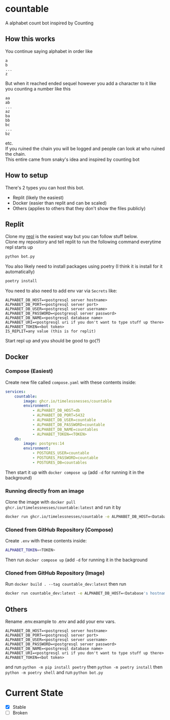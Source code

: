 # countable

A alphabet count bot inspired by Counting

## How this works

You continue saying alphabet in order like

```text
a
b
... 
z
```

But when it reached ended sequel however you add a character to it like you counting a number like this

```text
aa
ab
...
az
ba
bb
bc
...
bz
```

etc.  
If you ruined the chain you will be logged and people can look at who ruined the chain.  
This entire came from snaky's idea and inspired by counting bot

## How to setup

There's 2 types you can host this bot.

- Replit (likely the easiest)
- Docker (easier than replit and can be scaled)
- Others (applies to others that they don't show the files publicly)

## Replit

Clone my [repl](https://replit.com/@Mooping/alphabet-count-bot) is the easiest way but you can follow stuff below.  
Clone my repository and tell replit to run the following command everytime repl starts up

```bash
python bot.py
```

You also likely need to install packages using poetry (I think it is install for it automatically)

```bash
poetry install
```

You need to also need to add env var via `Secrets` like:

```dotenv
ALPHABET_DB_HOST=<postgresql server hostname>
ALPHABET_DB_PORT=<postgresql server port>
ALPHABET_DB_USER=<postgresql server username>
ALPHABET_DB_PASSWORD=<postgresql server password>
ALPHABET_DB_NAME=<postgresql database name>
ALPHABET_URI=<postgresql uri if you don't want to type stuff up there>
ALPHABET_TOKEN=<bot token>
IS_REPLIT=any value (this is for replit)
```

Start repl up and you should be good to go(?)

## Docker

### Compose (Easiest)

Create new file called `compose.yaml` with these contents inside:

```yaml
services:
    countable:
        image: ghcr.io/timelessnesses/countable
        environment:
            - ALPHABET_DB_HOST=db
            - ALPHABET_DB_PORT=5432
            - ALPHABET_DB_USER=countable
            - ALPHABET_DB_PASSWORD=countable
            - ALPHABET_DB_NAME=countables
            - ALPHABET_TOKEN=<TOKEN>
    db:
        image: postgres:14
        environment:
            - POSTGRES_USER=countable
            - POSTGRES_PASSWORD=countable
            - POSTGRES_DB=countables
```

Then start it up with `docker compose up` (add `-d` for running it in the background)

### Running directly from an image

Clone the image with `docker pull ghcr.io/timelessnesses/countable:latest` and run it by

```sh
docker run ghcr.io/timelessnesses/countable -e ALPHABET_DB_HOST=<Database's hostname> -e ALPHABET_DB_PORT=<Database's server port> -e ALPHABET_DB_USER=<User account for accessing database's server> -e ALPHABET_DB_PASSWORD=<A password for user account> -e ALPHABET_DB_NAME=<Database name> -e ALPHABET_TOKEN=<Discord bot token>
```

### Cloned from GitHub Repository (Compose)

Create `.env` with these contents inside:

```sh
ALPHABET_TOKEN=<TOKEN>
```

Then run `docker compose up` (add `-d` for running it in the background

### Cloned from GitHub Repository (Image)

Run `docker build . --tag countable_dev:latest` then run

```sh
docker run countable_dev:latest -e ALPHABET_DB_HOST=<Database's hostname> -e ALPHABET_DB_PORT=<Database's server port> -e ALPHABET_DB_USER=<User account for accessing database's server> -e ALPHABET_DB_PASSWORD=<A password for user account> -e ALPHABET_DB_NAME=<Database name> -e ALPHABET_TOKEN=<Discord bot token>
```

## Others

Rename .env.example to .env and add your env vars.

```dotenv
ALPHABET_DB_HOST=<postgresql server hostname>
ALPHABET_DB_PORT=<postgresql server port>
ALPHABET_DB_USER=<postgresql server username>
ALPHABET_DB_PASSWORD=<postgresql server password>
ALPHABET_DB_NAME=<postgresql database name>
ALPHABET_URI=<postgresql uri if you don't want to type stuff up there>
ALPHABET_TOKEN=<bot token>
```

and run `python -m pip install poetry` then `python -m poetry install` then `python -m poetry shell` and run `python bot.py`

# Current State

- [x] Stable
- [ ] Broken
